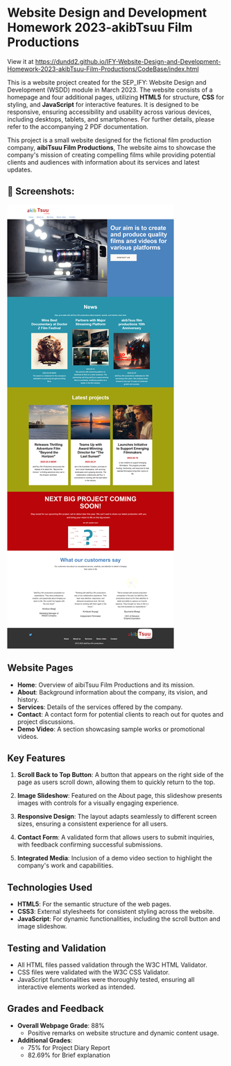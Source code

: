 # Website Design and Development Homework 2023-akibTsuu Film Productions
View it at https://dundd2.github.io/IFY-Website-Design-and-Development-Homework-2023-akibTsuu-Film-Productions/CodeBase/index.html


This is a website project created for the SEP_IFY: Website Design and Development (WSDD) module  in March 2023.
The website consists of a homepage and four additional pages, utilizing **HTML5** for structure, **CSS** for styling, and **JavaScript** for interactive features. It is designed to be responsive, ensuring accessibility and usability across various devices, including desktops, tablets, and smartphones.
For further details, please refer to the accompanying 2 PDF documentation.

This project is a small website designed for the fictional film production company, **aibiTsuu Film Productions**, The website aims to showcase the company's mission of creating compelling films while providing potential clients and audiences with information about its services and latest updates.

## 📸 Screenshots:
![Screenshot](https://github.com/dundd2/IFY-Website-Design-and-Development-Homework-2023-akibTsuu-Film-Productions/blob/main/Screenshot/SC.png)

## Website Pages

- **Home**: Overview of aibiTsuu Film Productions and its mission.
- **About**: Background information about the company, its vision, and history.
- **Services**: Details of the services offered by the company.
- **Contact**: A contact form for potential clients to reach out for quotes and project discussions.
- **Demo Video**: A section showcasing sample works or promotional videos.

## Key Features

1. **Scroll Back to Top Button**: A button that appears on the right side of the page as users scroll down, allowing them to quickly return to the top.
   
2. **Image Slideshow**: Featured on the About page, this slideshow presents images with controls for a visually engaging experience.

3. **Responsive Design**: The layout adapts seamlessly to different screen sizes, ensuring a consistent experience for all users.

4. **Contact Form**: A validated form that allows users to submit inquiries, with feedback confirming successful submissions.

5. **Integrated Media**: Inclusion of a demo video section to highlight the company's work and capabilities.

## Technologies Used

- **HTML5**: For the semantic structure of the web pages.
- **CSS3**: External stylesheets for consistent styling across the website.
- **JavaScript**: For dynamic functionalities, including the scroll button and image slideshow.

## Testing and Validation

- All HTML files passed validation through the W3C HTML Validator.
- CSS files were validated with the W3C CSS Validator.
- JavaScript functionalities were thoroughly tested, ensuring all interactive elements worked as intended.

## Grades and Feedback

- **Overall Webpage Grade**: 88%
  - Positive remarks on website structure and dynamic content usage.
- **Additional Grades**:
  - 75% for Project Diary Report 
  - 82.69% for Brief explanation
